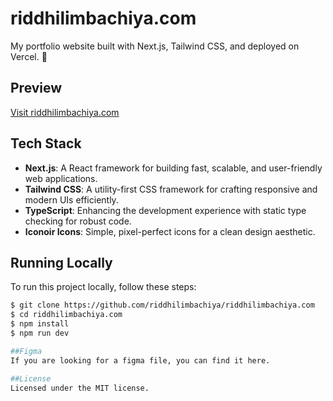 
# riddhilimbachiya.com  
My portfolio website built with Next.js, Tailwind CSS, and deployed on Vercel. 🚀  

## Preview  
[Visit riddhilimbachiya.com](https://riddhilimbachiya.com)  

## Tech Stack  
- **Next.js**: A React framework for building fast, scalable, and user-friendly web applications.  
- **Tailwind CSS**: A utility-first CSS framework for crafting responsive and modern UIs efficiently.  
- **TypeScript**: Enhancing the development experience with static type checking for robust code.  
- **Iconoir Icons**: Simple, pixel-perfect icons for a clean design aesthetic.  

## Running Locally  
To run this project locally, follow these steps:  

```bash  
$ git clone https://github.com/riddhilimbachiya/riddhilimbachiya.com
$ cd riddhilimbachiya.com  
$ npm install  
$ npm run dev

##Figma
If you are looking for a figma file, you can find it here.

##License
Licensed under the MIT license.
